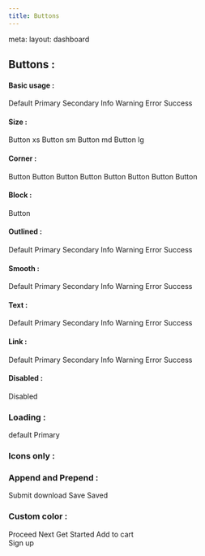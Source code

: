 ```yaml
---
title: Buttons
---
```

<script setup lang="ts">

 
</script> 
<route lang="yaml">
meta:
  layout: dashboard
</route>

## Buttons : 

#### Basic usage : 

<div class="flex flex-wrap space-x-2 space-y-2 rtl:space-x-reverse">
    <VBtn class="first:ml-2 first:mt-2">Default</VBtn>
    <VBtn variant="primary">Primary</VBtn>
    <VBtn variant="secondary">Secondary</VBtn>
    <VBtn variant="info">Info</VBtn>
    <VBtn variant="warning">Warning</VBtn>
    <VBtn variant="error">Error</VBtn>
    <VBtn variant="success">Success</VBtn>
</div>



#### Size : 

<div class="flex flex-wrap space-x-2 space-y-2 rtl:space-x-reverse">
      <VBtn variant="primary" size="xs" class="first:ml-2 first:mt-2">Button xs</VBtn>
      <VBtn variant="primary" size="sm">Button sm</VBtn>
      <VBtn variant="primary" size="md">Button md</VBtn>
      <VBtn variant="primary" size="lg">Button lg</VBtn>
   
</div>

#### Corner : 

<div class="flex flex-wrap space-x-2 space-y-2 rtl:space-x-reverse">
      <VBtn variant="secondary" corner="none" class="first:ml-2 first:mt-2">Button</VBtn>
      <VBtn variant="secondary" corner="sm" class="first:ml-2 first:mt-2">Button</VBtn>
      <VBtn variant="secondary" corner="default" class="first:ml-2 first:mt-2">Button</VBtn>
      <VBtn variant="secondary" corner="md" class="first:ml-2 first:mt-2">Button</VBtn>
      <VBtn variant="secondary" corner="lg" class="first:ml-2 first:mt-2">Button</VBtn>
      <VBtn variant="secondary" corner="xl" class="first:ml-2 first:mt-2">Button</VBtn>
      <VBtn variant="secondary" corner="2xl" class="first:ml-2 first:mt-2">Button</VBtn>
      <VBtn variant="secondary" corner="full" class="first:ml-2 first:mt-2">Button</VBtn>
</div>

#### Block : 

<div class="flex flex-wrap w-full space-x-2 space-y-2 rtl:space-x-reverse">
      <VBtn variant="primary" block class="first:ml-2 first:mt-2">Button</VBtn>
    
</div>


#### Outlined : 

<div class="flex flex-wrap space-x-2 space-y-2 rtl:space-x-reverse">
    <VBtn class="first:ml-2 first:mt-2" outlined>Default</VBtn>
    <VBtn variant="primary" outlined>Primary</VBtn>
    <VBtn variant="secondary" outlined>Secondary</VBtn>
    <VBtn variant="info" outlined>Info</VBtn>
    <VBtn variant="warning" outlined>Warning</VBtn>
    <VBtn variant="error" outlined>Error</VBtn>
    <VBtn variant="success" outlined>Success</VBtn>
</div>

#### Smooth : 

<div class="flex flex-wrap space-x-2 space-y-2 rtl:space-x-reverse">
    <VBtn class="first:ml-2 first:mt-2" smooth>Default</VBtn>
    <VBtn variant="primary" smooth>Primary</VBtn>
    <VBtn variant="secondary" smooth>Secondary</VBtn>
    <VBtn variant="info" smooth>Info</VBtn>
    <VBtn variant="warning" smooth>Warning</VBtn>
    <VBtn variant="error" smooth>Error</VBtn>
    <VBtn variant="success" smooth>Success</VBtn>
</div>

#### Text : 

<div class="flex flex-wrap space-x-2 space-y-2 rtl:space-x-reverse">
    <VBtn class="first:ml-2 first:mt-2" text>Default</VBtn>
    <VBtn variant="primary" text>Primary</VBtn>
    <VBtn variant="secondary" text>Secondary</VBtn>
    <VBtn variant="info" text>Info</VBtn>
    <VBtn variant="warning" text>Warning</VBtn>
    <VBtn variant="error" text>Error</VBtn>
    <VBtn variant="success" text>Success</VBtn>
</div>

#### Link : 

<div class="flex flex-wrap space-x-2 space-y-2 rtl:space-x-reverse">
    <VBtn class="first:ml-2 first:mt-2" link>Default</VBtn>
    <VBtn variant="primary" link>Primary</VBtn>
    <VBtn variant="secondary" link>Secondary</VBtn>
    <VBtn variant="info" link>Info</VBtn>
    <VBtn variant="warning" link>Warning</VBtn>
    <VBtn variant="error" link>Error</VBtn>
    <VBtn variant="success" link>Success</VBtn>
</div>

#### Disabled : 

<div class="flex flex-wrap space-x-2 space-y-2 rtl:space-x-reverse">
    <VBtn class="first:ml-2 first:mt-2" disabled>Disabled</VBtn>

</div>

### Loading :

<div class="flex flex-wrap space-x-2 space-y-2 rtl:space-x-reverse">
    <VBtn class="first:ml-2 first:mt-2" loading>default</VBtn>
    <VBtn variant="primary" loading>Primary</VBtn>
   
</div>

### Icons only :

<div class="flex flex-wrap items-center space-x-2 space-y-2 rtl:space-x-reverse">
    <VBtn size="xs" class="first:ml-2 first:mt-2" variant="primary" icon="i-carbon-arrow-right"></VBtn>
    <VBtn size="sm" variant="primary" icon="i-carbon-arrow-right"></VBtn>
    <VBtn size="md" variant="primary" icon="i-carbon-arrow-right"></VBtn>
    <VBtn size="lg" variant="primary" icon="i-carbon-arrow-right"></VBtn>
 
   
</div>

### Append and Prepend :

<div class="flex flex-wrap space-x-2 space-y-2 rtl:space-x-reverse">
    <VBtn variant="primary" append="i-carbon-checkmark" class="first:ml-2 first:mt-2">Submit</VBtn>
    <VBtn variant="secondary" prepend="i-carbon-download">download</VBtn>
    <VBtn variant="primary" prepend="i-carbon-bookmark">Save</VBtn>
    <VBtn variant="success" prepend="i-carbon-bookmark-filled">Saved</VBtn>
   
</div>

### Custom color  :

<div class="flex flex-wrap space-x-2 space-y-2 rtl:space-x-reverse">
      <VBtn class="first:ml-2 first:mt-2" bg-color="#05afe2">Proceed</VBtn>
      <VBtn bg-color="#05e2af" text-color="#555">Next</VBtn>
      <VBtn bg-color="#7f05fe" text-color="#fff" class="uppercase">Get Started</VBtn>
      <VBtn bg-color="#55f2ff" text-color="#555">Add to cart</VBtn>
        
   
</div>
 <div class="mt-2 ml-2">
            <VBtn bg-color="#4552af" text-color="#fe0"  size="lg" class="uppercase">Sign up <i-arrow-right/></VBtn>
   </div>


